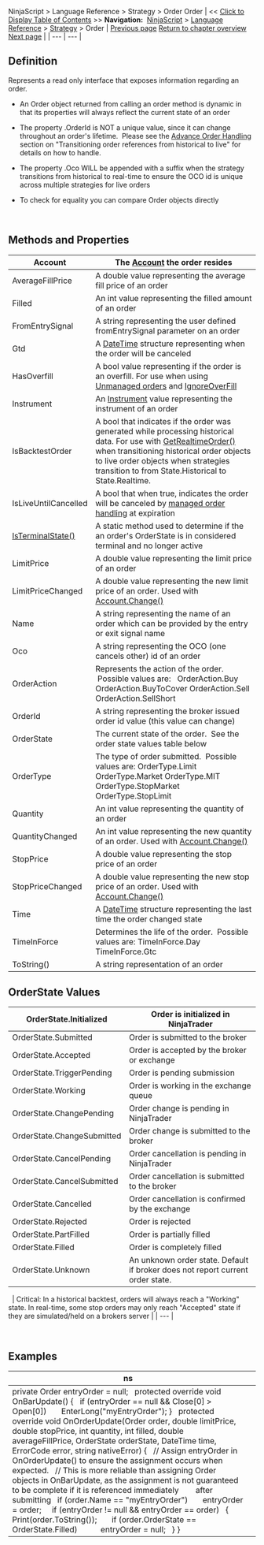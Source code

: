 ﻿
NinjaScript > Language Reference > Strategy > Order
Order
| << [Click to Display Table of Contents](order.md) >> **Navigation:**     [NinjaScript](ninjascript-1.md) > [Language Reference](language_reference_wip-1.md) > [Strategy](strategy-1.md) > Order | [Previous page](optimizationperiod-1.md) [Return to chapter overview](strategy-1.md) [Next page](isterminalstate-1.md) |
| --- | --- |
## Definition
Represents a read only interface that exposes information regarding an order.
 
- An Order object returned from calling an order method is dynamic in that its properties will always reflect the current state of an order 

- The property <Order>.OrderId is NOT a unique value, since it can change throughout an order's lifetime.  Please see the [Advance Order Handling](advanced_order_handling-1.md) section on "Transitioning order references from historical to live" for details on how to handle.

- The property <Order>.Oco WILL be appended with a suffix when the strategy transitions from historical to real-time to ensure the OCO id is unique across multiple strategies for live orders

- To check for equality you can compare Order objects directly

 
## Methods and Properties
| Account | The [Account](account_class-1.md) the order resides |
| --- | --- |
| AverageFillPrice | A double value representing the average fill price of an order |
| Filled | An int value representing the filled amount of an order |
| FromEntrySignal | A string representing the user defined fromEntrySignal parameter on an order |
| Gtd | A [DateTime](http://msdn2.microsoft.com/en-us/library/system.datetime.aspx) structure representing when the order will be canceled |
| HasOverfill | A bool value representing if the order is an overfill. For use when using [Unmanaged orders](unmanaged_approach-1.md) and [IgnoreOverFill](ignoreoverfill-1.md) |
| Instrument | An [Instrument](instrument-1.md) value representing the instrument of an order |
| IsBacktestOrder | A bool that indicates if the order was generated while processing historical data. For use with [GetRealtimeOrder()](getrealtimeorder-1.md) when transitioning historical order objects to live order objects when strategies transition to from State.Historical to State.Realtime. |
| IsLiveUntilCancelled | A bool that when true, indicates the order will be canceled by [managed order handling](managed_approach-1.md) at expiration |
| [IsTerminalState()](isterminalstate-1.md) | A static method used to determine if the an order's OrderState is in considered terminal and no longer active |
| LimitPrice | A double value representing the limit price of an order |
| LimitPriceChanged | A double value representing the new limit price of an order. Used with [Account.Change()](change-1.md) |
| Name | A string representing the name of an order which can be provided by the entry or exit signal name |
| Oco | A string representing the OCO (one cancels other) id of an order |
| OrderAction | Represents the action of the order.  Possible values are:   OrderAction.Buy OrderAction.BuyToCover OrderAction.Sell OrderAction.SellShort |
| OrderId | A string representing the broker issued order id value (this value can change) |
| OrderState | The current state of the order.  See the order state values table below |
| OrderType | The type of order submitted.  Possible values are: OrderType.Limit OrderType.Market OrderType.MIT OrderType.StopMarket OrderType.StopLimit |
| Quantity | An int value representing the quantity of an order |
| QuantityChanged | An int value representing the new quantity of an order. Used with [Account.Change()](change-1.md) |
| StopPrice | A double value representing the stop price of an order |
| StopPriceChanged | A double value representing the new stop price of an order. Used with [Account.Change()](change-1.md) |
| Time | A [DateTime](http://msdn2.microsoft.com/en-us/library/system.datetime.aspx) structure representing the last time the order changed state |
| TimeInForce | Determines the life of the order.  Possible values are: TimeInForce.Day TimeInForce.Gtc |
| ToString() | A string representation of an order |

## 
## 
## OrderState Values
| OrderState.Initialized | Order is initialized in NinjaTrader |
| --- | --- |
| OrderState.Submitted | Order is submitted to the broker |
| OrderState.Accepted | Order is accepted by the broker or exchange |
| OrderState.TriggerPending | Order is pending submission |
| OrderState.Working | Order is working in the exchange queue |
| OrderState.ChangePending | Order change is pending in NinjaTrader |
| OrderState.ChangeSubmitted | Order change is submitted to the broker |
| OrderState.CancelPending | Order cancellation is pending in NinjaTrader |
| OrderState.CancelSubmitted | Order cancellation is submitted to the broker |
| OrderState.Cancelled | Order cancellation is confirmed by the exchange |
| OrderState.Rejected | Order is rejected |
| OrderState.PartFilled | Order is partially filled |
| OrderState.Filled | Order is completely filled |
| OrderState.Unknown | An unknown order state. Default if broker does not report current order state. |

 
| Critical: In a historical backtest, orders will always reach a "Working" state. In real-time, some stop orders may only reach "Accepted" state if they are simulated/held on a brokers server |
| --- |

 
## Examples
| ns |  |
| --- | --- |
| private Order entryOrder = null;   protected override void OnBarUpdate() {    if (entryOrder == null && Close[0] > Open[0])        EnterLong("myEntryOrder"); }   protected override void OnOrderUpdate(Order order, double limitPrice, double stopPrice, int quantity, int filled, double averageFillPrice, OrderState orderState, DateTime time, ErrorCode error, string nativeError) {    // Assign entryOrder in OnOrderUpdate() to ensure the assignment occurs when expected.    // This is more reliable than assigning Order objects in OnBarUpdate, as the assignment is not guaranteed to be complete if it is referenced immediately        after submitting    if (order.Name == "myEntryOrder")        entryOrder = order;      if (entryOrder != null && entryOrder == order)    {        Print(order.ToString());        if (order.OrderState == OrderState.Filled)            entryOrder = null;    } } | |
